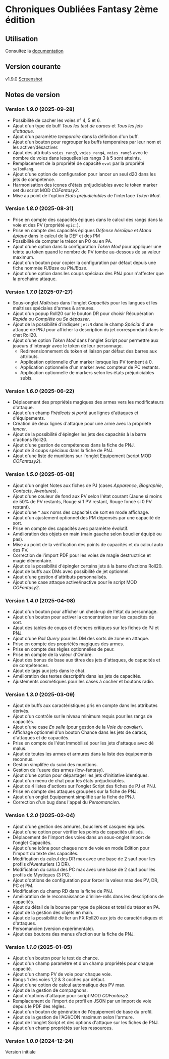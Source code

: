 # Chroniques Oubliées Fantasy 2ème édition

## Utilisation

Consultez la [documentation](https://stephaned68.github.io/COF2e/)

## Version courante

v1.9.0 [Screenshot](cof2e.png)

## Notes de version

### Version _1.9.0_ (2025-09-28)

- Possibilité de cacher les voies n° 4, 5 et 6.
- Ajout d'un type de buff _Tous les test de caracs_ et _Tous les jets d'attaque_.
- Ajout d'un paramètre _temporaire_ dans la définition d'un buff.
- Ajout d'un bouton pour regrouper les buffs temporaires par leur nom et les activer/désactiver.
- Ajout des attributs `voies_rang3`, `voies_rang4`, `voies_rang5` avec le nombre de voies dans lesquelles les rangs 3 à 5 sont atteints.
- Remplacement de la propriété de capacité `evol` par la propriété `selonRang`.
- Ajout d'une option de configuration pour lancer un seul d20 dans les jets de compétence.
- Harmonisation des icones d'états préjudiciables avec le token marker set du script MOD _COFantasy2_.
- Mise au point de l'option _Etats préjudiciables_ de l'interface _Token Mod_.

### Version _1.8.0_ (2025-08-31)

- Prise en compte des capacités épiques dans le calcul des rangs dans la voie et des PV (propriété `epic:`).
- Prise en compte des capacités épiques _Défense héroïque_ et _Mana épique_ dans le calcul de la DEF et des PM
- Possibilité de compter le trésor en PO ou en PA.
- Ajout d'une option dans la configuration _Token Mod_ pour appliquer une teinte au token quand le nombre de PV tombe au-dessous de sa valeur maximum.
- Ajout d'un bouton pour copier la configuration par défaut depuis une fiche nommée _PJBase_ ou _PNJBase_.
- Ajout d'une option dans les coups spéciaux des PNJ pour n'affecter que la prochaine attaque.

### Version _1.7.0_ (2025-07-27)

- Sous-onglet _Maîtrises_ dans l'onglet _Capacités_ pour les langues et les maîtrises spéciales d'armes & armures.
- Ajout d'un popup Roll20 sur le bouton DR pour choisir Récupération _Rapide_ ou _Complète_ ou _Se dépasser_.
- Ajout de la possibilité d'indiquer `jet:N` dans le champ _Spécial_ d'une attaque de PNJ pour afficher la description du jet correspondant dans le chat Roll20.
- Ajout d'une option _Token Mod_ dans l'onglet Script pour permettre aux joueurs d'interagir avec le token de leur personnage.
  - Redimensionnement du token et liaison par défaut des barres aux attributs.
  - Application optionnelle d'un marker lorsque les PV tombent à 0.
  - Application optionnelle d'un marker avec compteur de PC restants.
  - Application optionnelle de markers selon les états préjudiciables subis.

### Version _1.6.0_ (2025-06-22)

- Déplacement des propriétés magiques des armes vers les modificateurs d'attaque.
- Ajout d'un champ _Prédicats si porté_ aux lignes d'attaques et d'équipements.
- Création de deux lignes d'attaque pour une arme avec la propriété _lancer_.
- Ajout de la possibilité d'épingler les jets des capacités à la barre d'actions Roll20.
- Ajout d'une gestion de compétences dans la fiche de PNJ.
- Ajout de 3 coups spéciaux dans la fiche de PNJ.
- Ajout d'une liste de munitions sur l'onglet Equipement (script MOD _COFantasy2_).

### Version _1.5.0_ (2025-05-08)

- Ajout d'un onglet Notes aux fiches de PJ (cases _Apparence_, _Biographie_, _Contacts_, _Aventures_).
- Ajout d'une couleur de fond aux PV selon l'état courant (Jaune si moins de 50% de PV restants, Rouge si 1 PV restant, Rouge foncé si 0 PV restant).
- Ajout d'une * aux noms des capacités de sort en mode affichage.
- Ajout d'un ajustement optionnel des PM dépensés par une capacité de sort.
- Prise en compte des capacités avec paramètre évolutif.
- Amélioration des objets en main (main gauche selon bouclier équipé ou pas).
- Mise au point de la vérification des points de capacités et du calcul auto des PV.
- Correction de l'import PDF pour les voies de magie destructrice et magie élémentaire.
- Ajout de la possibilité d'épingler certains jets à la barre d'actions Roll20.
- Ajout de buffs aux DMs avec possibilité de jet optionnel.
- Ajout d'une gestion d'attributs personnalisés.
- Ajout d'une case attaque active/inactive pour le script MOD _COFantasy2_.

### Version _1.4.0_ (2025-04-08)

- Ajout d'un bouton pour afficher un check-up de l'état du personnage.
- Ajout d'un bouton pour activer la concentration sur les capacités de sort.
- Ajout des tables de coups et d'échecs critiques sur les fiches de PJ et PNJ.
- Ajout d'une _Roll Query_ pour les DM des sorts de zone en attaque.
- Prise en compte des propriétés magiques des armes.
- Prise en compte des règles optionnelles de peur.
- Prise en compte de la valeur d'Ombre.
- Ajout des bonus de base aux titres des jets d'attaques, de capacités et de compétences.
- Ajout de tags aux jets dans le chat.
- Amélioration des textes descriptifs dans les jets de capacités.
- Ajustements cosmétiques pour les cases à cocher et boutons radio.

### Version _1.3.0_ (2025-03-09)

- Ajout de buffs aux caractéristiques pris en compte dans les attributes dérivés.
- Ajout d'un contrôle sur le niveau minimum requis pour les rangs de capacités.
- Ajout d'une case _En selle_ (pour gestion de la _Voie du cavalier_).
- Affichage optionnel d'un bouton Chance dans les jets de caracs, d'attaques et de capacités.
- Prise en compte de l'état Immobilisé pour les jets d'attaque avec dé malus.
- Ajout de toutes les armes et armures dans la liste des équipements reconnus.
- Gestion simplifée du suivi des munitions.
- Gestion de l'usure des armes (low-fantasy).
- Ajout d'une option pour départager les jets d'initiative identiques.
- Ajout d'un menu de chat pour les états préjudiciables.
- Ajout de 4 listes d'actions sur l'onglet Script des fiches de PJ et PNJ.
- Prise en compte des attaques groupées sur la fiche de PNJ.
- Ajout d'un onglet Equipement simplifié sur la fiche de PNJ.
- Correction d'un bug dans l'appel du _Persomancien_.

### Version _1.2.0_ (2025-02-04)

- Ajout d'une gestion des armures, boucliers et casques équipés.
- Ajout d'une option pour vérifier les points de capacités utilisés.
- Déplacement de l'import des voies dans un sous-onglet Import de l'onglet Capacités.
- Ajout d'une icône pour chaque nom de voie en mode Edition pour l'import du texte des capacités.
- Modification du calcul des DR max avec une base de 2 sauf pour les profils d'Aventuriers (3 DR).
- Modification du calcul des PC max avec une base de 2 sauf pour les profils de Mystiques (3 PC).
- Ajout d'options de configuration pour forcer la valeur max des PV, DR, PC et PM.
- Modification du champ RD dans la fiche de PNJ.
- Amélioration de le reconnaissance d'inline-rolls dans les descriptions de capacités.
- Ajout du détail de la bourse par type de pièces et total du trésor en PA.
- Ajout de la gestion des objets en main.
- Ajout de la possibilité de lier un FX Roll20 aux jets de caractéristiques et d'attaques.
- Persomancien (version expérimentale).
- Ajout des boutons des menus d'action sur la fiche de PNJ.

### Version _1.1.0_ (2025-01-05)

- Ajout d'un bouton pour le test de chance.
- Ajout d'un champ paramètre et d'un champ propriétés pour chaque capacité.
- Ajout d'un champ PV de voie pour chaque voie.
- Rangs 1 des voies 1,2 & 3 cochés par défaut.
- Ajout d'une option de calcul automatique des PV max.
- Ajout de la gestion de compagnons.
- Ajout d'options d'attaque pour script MOD _COFantasy2_.
- Remplacement de l'import de profil en JSON par un import de voie depuis le PDF des règles.
- Ajout d'un bouton de génération de l'équipement de base du profil.
- Ajout de la gestion de l'AGI/CON maximum selon l'armure.
- Ajout de l'onglet Script et des options d'attaque sur les fiches de PNJ.
- Ajout d'un champ propriétés sur les ressources.

### Version _1.0.0_ (2024-12-24)

Version initiale
